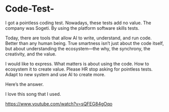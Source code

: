 # Code-Test-

I got a pointless coding test. Nowadays, these tests add no value. The company was Sogeti. By using the platform software skills tests. 

Today, there are tools that allow AI to write, understand, and run code. Better than any human being. True smartness isn’t just about the code itself, but about understanding the ecosystem—the why, the synchrony, the creativity, and the value.

I would like to express. What matters is about using the code. How to ecosystem it to create value. Please HR stop asking for pointless tests. Adapt to new system and use AI to create more. 

Here’s the answer.

I love this song that I used.

https://www.youtube.com/watch?v=sQFEG84gOqo

